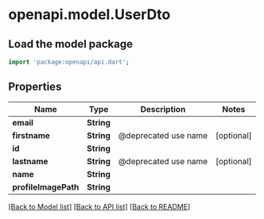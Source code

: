 # openapi.model.UserDto

## Load the model package
```dart
import 'package:openapi/api.dart';
```

## Properties
Name | Type | Description | Notes
------------ | ------------- | ------------- | -------------
**email** | **String** |  | 
**firstname** | **String** | @deprecated use name | [optional] 
**id** | **String** |  | 
**lastname** | **String** | @deprecated use name | [optional] 
**name** | **String** |  | 
**profileImagePath** | **String** |  | 

[[Back to Model list]](../README.md#documentation-for-models) [[Back to API list]](../README.md#documentation-for-api-endpoints) [[Back to README]](../README.md)


